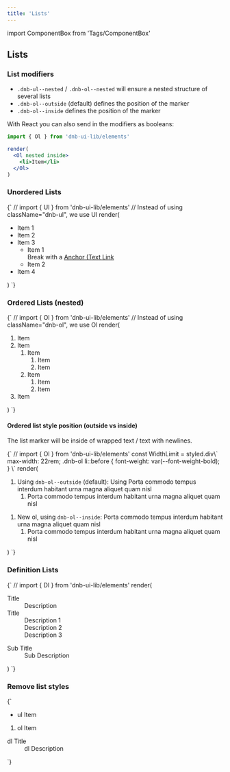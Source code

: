 ```yaml
---
title: 'Lists'
---
```


import ComponentBox from 'Tags/ComponentBox'

## Lists

### List modifiers

- `.dnb-ul--nested` / `.dnb-ol--nested` will ensure a nested structure of several lists
- `.dnb-ol--outside` (default) defines the position of the marker
- `.dnb-ol--inside` defines the position of the marker

With React you can also send in the modifiers as booleans:

```jsx
import { Ol } from 'dnb-ui-lib/elements'

render(
  <Ol nested inside>
    <li>Item</li>
  </Ol>
)
```

### Unordered Lists

<ComponentBox hideCode useRender data-dnb-test="lists-ul">
{`
// import { Ul } from 'dnb-ui-lib/elements'
// Instead of using className="dnb-ul", we use Ul
render(<Ul>
  <li>Item 1</li>
  <li>Item 2</li>
  <li>
    Item 3
    <ul>
      <li>
        Item 1 <br />
        Break with a <a className="dnb-anchor" href="/">Anchor (Text Link</a>
      </li>
      <li>Item 2</li>
    </ul>
  </li>
  <li>Item 4</li>
</Ul>)
`}
</ComponentBox>

### Ordered Lists (nested)

<ComponentBox hideCode useRender data-dnb-test="lists-ol" caption="Nested ol list by using `.dnb-ol--nested`">
{`
// import { Ol } from 'dnb-ui-lib/elements'
// Instead of using className="dnb-ol", we use Ol
render(<Ol nested>
  <li>Item</li>
  <li>
    Item
    <ol>
      <li>
        Item
        <ol>
          <li>Item</li>
          <li>Item</li>
        </ol>
      </li>
      <li>Item
        <ol>
          <li>Item</li>
          <li>Item</li>
        </ol>
      </li>
    </ol>
  </li>
  <li>Item</li>
</Ol>)
`}
</ComponentBox>

#### Ordered list style position (outside vs inside)

The list marker will be inside of wrapped text / text with newlines.

<ComponentBox hideCode useRender data-dnb-test="lists-ol-style-position" caption="Nested ol with inside modifier `.dnb-ol--inside`">
{`
// import { Ol } from 'dnb-ui-lib/elements'
const WidthLimit = styled.div\`
  max-width: 22rem;
  .dnb-ol li::before {
    font-weight: var(--font-weight-bold);
  }
\`
render(<WidthLimit>
<Ol nested className="dnb-ol--outside">
  <li>
    Using <code className="dnb-code">dnb-ol--outside</code> (default): Using Porta commodo tempus interdum habitant urna magna aliquet quam nisl
    <ol>
      <li>
        Porta commodo tempus interdum habitant urna magna aliquet quam nisl
      </li>
    </ol>
  </li>
</Ol>
<Ol nested className="dnb-ol--inside">
  <li>
    New ol, using <code className="dnb-code">dnb-ol--inside</code>: Porta commodo tempus interdum habitant urna magna aliquet quam nisl
    <ol>
      <li>
        Porta commodo tempus interdum habitant urna magna aliquet quam nisl
      </li>
    </ol>
  </li>
</Ol>
</WidthLimit>)
`}
</ComponentBox>

### Definition Lists

<ComponentBox hideCode useRender data-dnb-test="lists-dl">
{`
// import { Dl } from 'dnb-ui-lib/elements'
render(<Dl>
  <dt>Title</dt>
  <dd>Description</dd>
  <dt>Title</dt>
  <dd>Description 1</dd>
  <dd>Description 2</dd>
  <dd>Description 3</dd>
  <dl className="dnb-dl">
    <dt>Sub Title</dt>
    <dd>Sub Description</dd>
  </dl>
</Dl>)
`}
</ComponentBox>

### Remove list styles

<ComponentBox hideCode data-dnb-test="lists-reset">
{`
<ul className="dnb-ul dnb-unstyled-list">
  <li>ul Item</li>
</ul>
<ol className="dnb-ol dnb-unstyled-list">
  <li>ol Item</li>
</ol>
<dl className="dnb-dl dnb-unstyled-list">
  <dt>dl Title</dt>
  <dd>dl Description</dd>
</dl>
`}
</ComponentBox>
